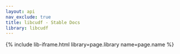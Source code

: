 ```yaml
---
layout: api
nav_exclude: true
title: libcudf - Stable Docs
library: libcudf
---
```


{% include lib-iframe.html library=page.library name=page.name %}